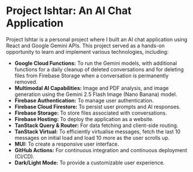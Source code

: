 # Project Ishtar: An AI Chat Application

Project Ishtar is a personal project where I built an AI chat application using React and Google Gemini APIs. This project served as a hands-on opportunity to learn and implement various technologies, including:
- **Google Cloud Functions:** To run the Gemini models, with additional functions for a daily cleanup of deleted conversations and for deleting files from Firebase Storage when a conversation is permanently removed.
- **Multimodal AI Capabilities:** Image and PDF analysis, and image generation using the Gemini 2.5 Flash Image (Nano Banana) model.
- **Firebase Authentication:** To manage user authentication.
- **Firebase Cloud Firestore:** To persist user prompts and AI responses.
- **Firebase Storage:** To store files associated with conversations.
- **Firebase Hosting:** To deploy the application as a website.
- **TanStack Query & Router:** For data fetching and client-side routing.
- **TanStack Virtual:** To efficiently virtualise messages, fetch the last 10 messages on initial load and load 10 more as the user scrolls up.
- **MUI:** To create a responsive user interface.
- **GitHub Actions:** For continuous integration and continuous deployment (CI/CD).
- **Dark/Light Mode:** To provide a customizable user experience.
